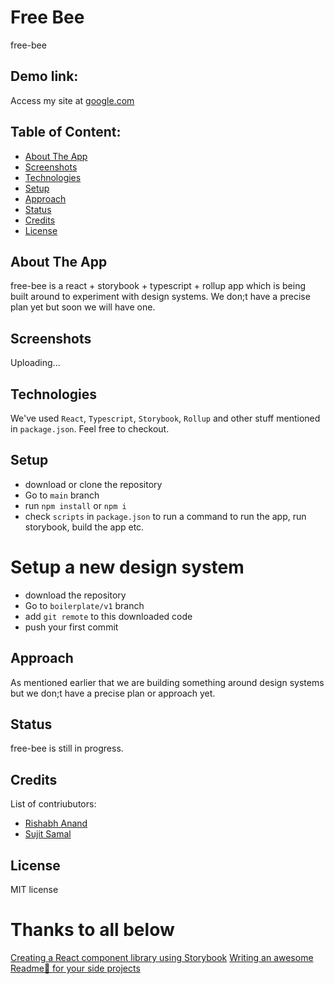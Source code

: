 # Free Bee

free-bee

## Demo link:

Access my site at [google.com](https://google.com)

## Table of Content:

-   [About The App](#about-the-app)
-   [Screenshots](#screenshots)
-   [Technologies](#technologies)
-   [Setup](#setup)
-   [Approach](#approach)
-   [Status](#status)
-   [Credits](#credits)
-   [License](#license)

## About The App

free-bee is a react + storybook + typescript + rollup app which is being built around to experiment with design systems. We don;t have a precise plan yet but soon we will have one.

## Screenshots

Uploading...

## Technologies

We've used `React`, `Typescript`, `Storybook`, `Rollup` and other stuff mentioned in `package.json`. Feel free to checkout.

## Setup

-   download or clone the repository
-   Go to `main` branch
-   run `npm install` or `npm i`
-   check `scripts` in `package.json` to run a command to run the app, run storybook, build the app etc.

# Setup a new design system

-   download the repository
-   Go to `boilerplate/v1` branch
-   add `git remote` to this downloaded code
-   push your first commit

## Approach

As mentioned earlier that we are building something around design systems but we don;t have a precise plan or approach yet.

## Status

free-bee is still in progress.

## Credits

List of contriubutors:

-   [Rishabh Anand](https://github.com/ranand16)
-   [Sujit Samal](https://github.com/sujitsamaltechworks)

## License

MIT license

# Thanks to all below

[Creating a React component library using Storybook](https://prateeksurana.me/blog/react-component-library-using-storybook-7/)
[Writing an awesome Readme📄 for your side projects](https://victorbruce82.medium.com/writing-an-awesome-readme-for-your-side-projects-fabd20f96db0)
